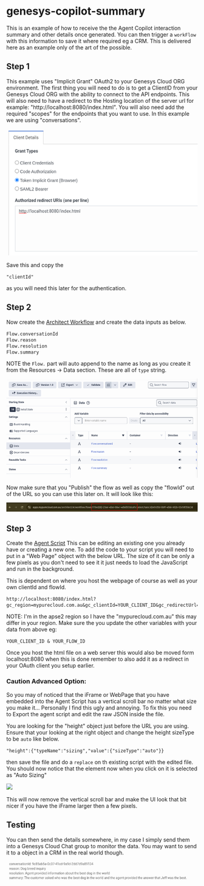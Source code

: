 # genesys-copilot-summary

This is an example of how to receive the the Agent Copilot interaction summary and other details once generated. You can then trigger a `workFlow` with this information to save it where required eg a CRM. This is delivered here as an example only of the art of the possible.

## Step 1

This example uses "Implicit Grant" OAuth2 to your Genesys Cloud ORG environment. The first thing you will need to do is to get a ClientID from your Genesys Cloud ORG with the ability to connect to the API endpoints. This will also need to have a redirect to the Hosting location of the server url for example: "http://localhost:8080/index.html". You will also need add the required "scopes" for the endpoints that you want to use. In this example we are using "conversations".

![](/docs/images/oauth.png?raw=true)

Save this and copy the

    "clientId"

as you will need this later for the authentication.

## Step 2

Now create the [Architect Workflow](https://help.mypurecloud.com/articles/create-call-flow/) and create the data inputs as below.

```
Flow.conversationId
Flow.reason
Flow.resolution
Flow.summary
```

NOTE the `Flow.` part will auto append to the name as long as you create it from the Resources -> Data section. These are all of `type` string.

![](/docs/images/workflow.png?raw=true)

Now make sure that you "Publish" the flow as well as copy the "flowId" out of the URL so you can use this later on. It will look like this:

![](/docs/images/flow.png?raw=true)

## Step 3

Create the [Agent Script](https://help.mypurecloud.com/articles/create-script/) This can be editing an existing one you already have or creating a new one. To add the code to your script you will need to put in a "Web Page" object with the below URL. The size of it can be only a few pixels as you don't need to see it it just needs to load the JavaScript and run in the background.

This is dependent on where you host the webpage of course as well as your own clientId and flowId.

    http://localhost:8080/index.html?gc_region=mypurecloud.com.au&gc_clientId=YOUR_CLIENT_ID&gc_redirectUrl=http://localhost:8080/index.html&gc_workflowId=YOUR_FLOW_ID

NOTE: I'm in the apse2 region so I have the "mypurecloud.com.au" this may differ in your region. Make sure the you update the other variables with your data from above eg:

    YOUR_CLIENT_ID & YOUR_FLOW_ID

Once you host the html file on a web server this would also be moved form localhost:8080 when this is done remember to also add it as a redirect in your OAuth client you setup earlier.

### Caution Advanced Option:

So you may of noticed that the iFrame or WebPage that you have embedded into the Agent Script has a vertical scroll bar no matter what size you make it... Personally I find this ugly and annoying. To fix this you need to Export the agent script and edit the raw JSON inside the file.

You are looking for the "height" object just before the URL you are using. Ensure that your looking at the right object and change the height sizeType to be `auto` like below.

```
"height":{"typeName":"sizing","value":{"sizeType":"auto"}}
```

then save the file and do a `replace` on th existing script with the edited file. You should now notice that the element now when you click on it is selected as "Auto Sizing"

![](/docs/images/height.png?raw=true)

This will now remove the vertical scroll bar and make the UI look that bit nicer if you have the iFrame larger then a few pixels.

## Testing

You can then send the details somewhere, in my case I simply send them into a Genesys Cloud Chat group to monitor the data. You may want to send it to a object in a CRM in the real world though.

![](/docs/images/chat.png?raw=true)
